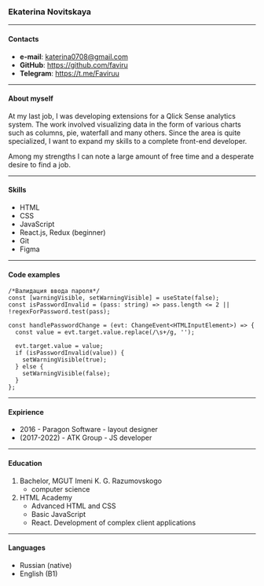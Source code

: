 ### Ekaterina Novitskaya
---
#### Contacts
- **e-mail**: katerina0708@gmail.com
- **GitHub**: https://github.com/faviru
- **Telegram**: https://t.me/Faviruu

---
#### About myself


At my last job, I was developing extensions for a Qlick Sense analytics system. The work involved visualizing data in the form of various charts such as columns, pie, waterfall and many others. Since the area is quite specialized, I want to expand my skills to a complete front-end developer.

Among my strengths I can note a large amount of free time and a desperate desire to find a job.

---
#### Skills
- HTML
- CSS
- JavaScript
- React.js, Redux (beginner)
- Git
- Figma

---

#### Code examples

```typecript
/*Валидация ввода пароля*/
const [warningVisible, setWarningVisible] = useState(false);
const isPasswordInvalid = (pass: string) => pass.length <= 2 || !regexForPassword.test(pass);

const handlePasswordChange = (evt: ChangeEvent<HTMLInputElement>) => {
  const value = evt.target.value.replace(/\s+/g, '');

  evt.target.value = value;
  if (isPasswordInvalid(value)) {
    setWarningVisible(true);
  } else {
    setWarningVisible(false);
  }
};
```
---

#### Expirience

- 2016 - Paragon Software - layout designer
- (2017-2022)  - ATK Group - JS developer

---

#### Education

1. Bachelor, MGUT Imeni K. G. Razumovskogo
    - computer science
2. HTML Academy
    - Advanced HTML and CSS
    - Basic JavaScript
    - React. Development of complex client applications

---

#### Languages

- Russian (native)
- English (B1)